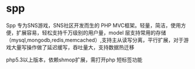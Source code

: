 spp
===

Spp 专为SNS游戏，SNS社区开发而生的 PHP MVC框架。轻量，简洁，使用方便，扩展容易，轻松支持千万级别的用户量，model 层支持常用的存储（mysql,mongodb,redis,memcached）,支持主从读写分离，平行扩展，对于游戏大量写操作做了延迟缓写，吞吐量大，支持数据热迁移

php5.3以上版本，依赖shmop扩展，需打开php 短标签功能
